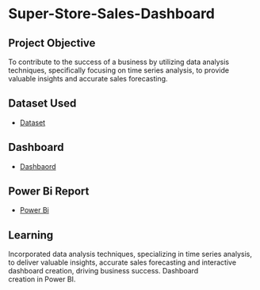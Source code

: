 # Super-Store-Sales-Dashboard
## Project Objective
To contribute to the success of a business by utilizing data analysis techniques, specifically focusing on time series analysis, to provide valuable insights and accurate sales forecasting.

## Dataset Used
- <a href = "https://github.com/nickssGit/Super-Store-Sales-Dashboard/blob/main/SuperStore_Sales_Dataset.csv">Dataset</a>

## Dashboard
 - <a href = "https://github.com/nickssGit/Super-Store-Sales-Dashboard/blob/main/SuperStoreSalesDB5.pdf">Dashbaord</a>

## Power Bi Report
- <a href =  "https://github.com/nickssGit/Super-Store-Sales-Dashboard/blob/main/SuperStoreSalesDB5.pbix" > Power Bi </a>











## Learning
Incorporated data analysis techniques, specializing in time series analysis, to deliver valuable insights, accurate sales forecasting and interactive dashboard creation, driving business success. Dashboard creation in Power BI.
